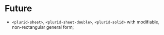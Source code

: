 <link rel="stylesheet" type="text/css" href="style.css">

# Future


+ `<plurid-sheet>`, `<plurid-sheet-double>`, `<plurid-solid>` with modifiable, non-rectangular general form;
